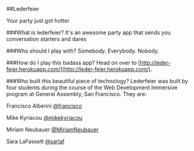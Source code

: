 ##Lederfeier

Your party just got hotter

###What is lederfeier?
It's an awesome party app that sends you conversation starters and dares

###Who should I play with?
Somebody. Everybody. Nobody.

###How do I play this badass app?
Head on over to [http://leder-feier.herokuapp.com/](http://leder-feier.herokuapp.com/).

###Who built this beautiful piece of technology?
Lederfeier was built by four students during the course of the Web Development Immersive program at General Assembly, San Francisco. They are:

Francisco Alberini [@francisco](http://www.github.com)

Mike Kyriacou [@mikekyriacou](https://github.com/mikekyriacou)

Miriam Neubauer [@MiriamNeubauer](https://github.com/MiriamNeubauer)

Sara LaFassett [@sarlaf](http://github.com/sarlaf)